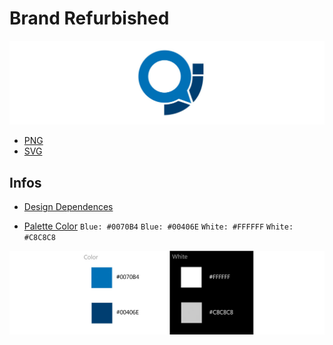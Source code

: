 # Brand Refurbished #

[![Banner](assets/banner.jpg)](https://github.com/deppbrazil/qualidade-inclusao)

* [PNG](https://github.com/deppbrazil/qualidade-inclusao/tree/master/png)
* [SVG](https://github.com/deppbrazil/qualidade-inclusao/tree/master/svg)

## Infos ##

* [Design Dependences](https://www.adobe.com/br/products/illustrator.html?gclid=Cj0KCQjw6fvdBRCbARIsABGZ-vRnu7rWBiJ6AZZg5y5oOfoT3YO45o00qcf-O79Vm2W9FZWy-V0NiiMaAvcnEALw_wcB&sdid=KQPNX&mv=search&ef_id=Cj0KCQjw6fvdBRCbARIsABGZ-vRnu7rWBiJ6AZZg5y5oOfoT3YO45o00qcf-O79Vm2W9FZWy-V0NiiMaAvcnEALw_wcB:G:s&s_kwcid=AL!3085!3!227223697575!e!!g!!illustrator)

* [Palette Color](https://github.com/deppbrazil/qualidade-inclusao/blob/master/dist/palette_color-06.png) `Blue: #0070B4` `Blue: #00406E` `White: #FFFFFF` `White: #C8C8C8`

[![PaletteColor](assets/palette-color.jpg)](https://github.com/deppbrazil/qualidade-inclusao)